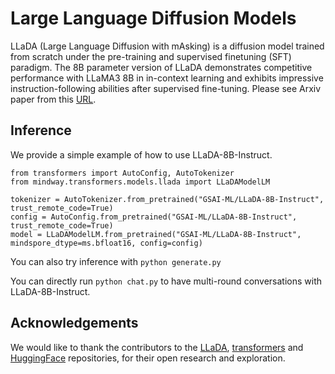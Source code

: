 # Large Language Diffusion Models

LLaDA (Large Language Diffusion with mAsking) is a diffusion model trained from scratch under the pre-training and supervised finetuning (SFT) paradigm. The 8B parameter version of LLaDA demonstrates competitive performance with LLaMA3 8B in in-context learning and exhibits impressive instruction-following abilities after supervised fine-tuning. Please see Arxiv paper from this [URL](https://arxiv.org/abs/2502.09992).

## Inference

We provide a simple example of how to use LLaDA-8B-Instruct.
```
from transformers import AutoConfig, AutoTokenizer
from mindway.transformers.models.llada import LLaDAModelLM

tokenizer = AutoTokenizer.from_pretrained("GSAI-ML/LLaDA-8B-Instruct", trust_remote_code=True)
config = AutoConfig.from_pretrained("GSAI-ML/LLaDA-8B-Instruct", trust_remote_code=True)
model = LLaDAModelLM.from_pretrained("GSAI-ML/LLaDA-8B-Instruct", mindspore_dtype=ms.bfloat16, config=config)
```
You can also try inference with `python generate.py`

You can directly run `python chat.py` to have multi-round conversations with LLaDA-8B-Instruct.

## Acknowledgements

We would like to thank the contributors to the [LLaDA](https://github.com/ML-GSAI/LLaDA/tree/main), [transformers](https://github.com/huggingface/transformers) and [HuggingFace](https://huggingface.co) repositories, for their open research and exploration.
